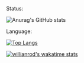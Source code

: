 Status:

![Anurag's GitHub stats](https://github-readme-stats.vercel.app/api?username=Jeet1994&show_icons=true&theme=dark)

Language:

[![Top Langs](https://github-readme-stats.vercel.app/api/top-langs/?username=Jeet1994&langs_count=8)](https://github.com/anuraghazra/github-readme-stats)


[![willianrod's wakatime stats](https://github-readme-stats.vercel.app/api/wakatime?username=Jeet1994)](https://github.com/anuraghazra/github-readme-stats)
